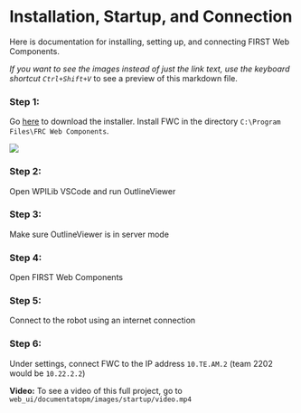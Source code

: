 # Installation, Startup, and Connection

Here is documentation for installing, setting up, and connecting FIRST Web Components.

*If you want to see the images instead of just the link text, use the keyboard shortcut `Ctrl+Shift+V`* to see a preview of this markdown file.<br>


### Step 1:
Go [here](https://github.com/frc-web-components/app/releases) to download the installer. Install FWC in the directory
`C:\Program Files\FRC Web Components`.

<img src="images/startup/download_install.gif">

### Step 2:
Open WPILib VSCode and run OutlineViewer

### Step 3:
Make sure OutlineViewer is in server mode

### Step 4:
Open FIRST Web Components

### Step 5:
Connect to the robot using an internet connection

### Step 6:
Under settings, connect FWC to the IP address `10.TE.AM.2` 
(team 2202 would be `10.22.2.2`)

**Video:** To see a video of this full project, go to `web_ui/documentatopm/images/startup/video.mp4`